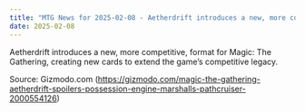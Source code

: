 ```yaml
---
title: "MTG News for 2025-02-08 - Aetherdrift introduces a new, more competitive, fo..."
date: 2025-02-08
---
```


Aetherdrift introduces a new, more competitive, format for Magic: The Gathering, creating new cards to extend the game’s competitive legacy.

Source: Gizmodo.com (https://gizmodo.com/magic-the-gathering-aetherdrift-spoilers-possession-engine-marshalls-pathcruiser-2000554126)
